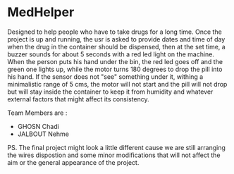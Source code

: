 # MedHelper
Designed to help people who have to take drugs for a long time.
Once the project is up and running, the usr is asked to provide dates and time of day when the drug in the container should be dispensed, then at the set time, a buzzer sounds for about 5 seconds with a red led light on the machine.
When the person puts his hand under the bin, the red led goes off and the green one lights up, while the motor turns 180 degrees to drop the pill into his hand.
If the sensor does not "see" something under it, withing a minimalistic range of 5 cms, the motor will not start and the pill will not drop but will stay inside the container to keep it from humidity and whatever external factors that might affect its consistency.

Team Members are :
* GHOSN Chadi
* JALBOUT Nehme

PS. The final project might look a little different cause we are still arranging the wires dispostion and some minor modifications that will not affect the aim or the general appearance of the project.
